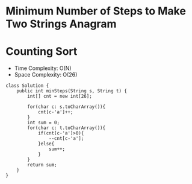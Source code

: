 # Minimum Number of Steps to Make Two Strings Anagram

# Counting Sort

- Time Complexity: O(N)
- Space Complexity: O(26)

```
class Solution {
    public int minSteps(String s, String t) {
        int[] cnt = new int[26];

        for(char c: s.toCharArray()){
            cnt[c-'a']++;
        }
        int sum = 0;
        for(char c: t.toCharArray()){
            if(cnt[c-'a']>0){
                --cnt[c-'a'];
            }else{
                sum++;
            }
        }
        return sum;
    }
}
```
